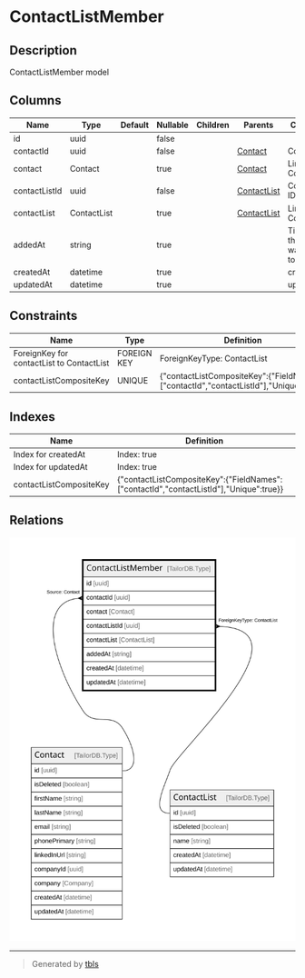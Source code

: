 # ContactListMember

## Description

ContactListMember model

## Columns

| Name | Type | Default | Nullable | Children | Parents | Comment |
| ---- | ---- | ------- | -------- | -------- | ------- | ------- |
| id | uuid |  | false |  |  |  |
| contactId | uuid |  | false |  | [Contact](Contact.md) | Contact ID |
| contact | Contact |  | true |  | [Contact](Contact.md) | Link to the Contact |
| contactListId | uuid |  | false |  | [ContactList](ContactList.md) | ContactList ID |
| contactList | ContactList |  | true |  | [ContactList](ContactList.md) | Link to the ContactList |
| addedAt | string |  | true |  |  | Time when the contact was added to the list |
| createdAt | datetime |  | true |  |  | createdAt |
| updatedAt | datetime |  | true |  |  | updatedAt |

## Constraints

| Name | Type | Definition |
| ---- | ---- | ---------- |
| ForeignKey for contactList to ContactList | FOREIGN KEY | ForeignKeyType: ContactList |
| contactListCompositeKey | UNIQUE | {"contactListCompositeKey":{"FieldNames":["contactId","contactListId"],"Unique":true}} |

## Indexes

| Name | Definition |
| ---- | ---------- |
| Index for createdAt | Index: true |
| Index for updatedAt | Index: true |
| contactListCompositeKey | {"contactListCompositeKey":{"FieldNames":["contactId","contactListId"],"Unique":true}} |

## Relations

![er](ContactListMember.svg)

---

> Generated by [tbls](https://github.com/k1LoW/tbls)
